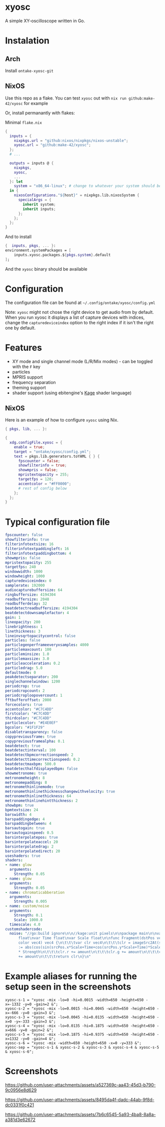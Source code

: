 # xyosc
A simple XY-oscilloscope written in Go.

# Instalation

## Arch

Install `ontake-xyosc-git`

## NixOS

Use this repo as a flake. You can test `xyosc` out with `nix run github:make-42/xyosc` for example

Or, install permanantly with flakes:

Minimal `flake.nix`

```nix
{
  inputs = {
    nixpkgs.url = "github:nixos/nixpkgs/nixos-unstable";
    xyosc.url = "github:make-42/xyosc";
  };
  # ...

  outputs = inputs @ {
    nixpkgs,
    xyosc,
    ...
  }: let
    system = "x86_64-linux"; # change to whatever your system should be
  in {
    nixosConfigurations."${host}" = nixpkgs.lib.nixosSystem {
      specialArgs = {
        inherit system;
        inherit inputs;
      };
    };
  };
}
```

And to install
```nix
{  inputs, pkgs, ... }:
environment.systemPackages = [
    inputs.xyosc.packages.${pkgs.system}.default
];
```
And the `xyosc` binary should be available

# Configuration
The configuration file can be found at `~/.config/ontake/xyosc/config.yml`

Note: `xyosc` might not chose the right device to get audio from by default. When you run xyosc it displays a list of capture devices with indices, change the `capturedeviceindex` option to the right index if it isn't the right one by default.

# Features
 - XY mode and single channel mode (L/R/Mix modes) - can be toggled with the `F` key
 - particles
 - MPRIS support
 - frequency separation
 - theming support
 - shader support (using ebitengine's [Kage](https://ebitengine.org/en/documents/shader.html) shader language)

## NixOS

Here is an example of how to configure `xyosc` using Nix.

```nix
{ pkgs, lib, ... }:

{
  xdg.configFile.xyosc = {
    enable = true;
    target = "ontake/xyosc/config.yml";
    text = pkgs.lib.generators.toYAML { } {
      fpscounter = false;
      showfilterinfo = true;
      showmpris = false;
      mpristextopacity = 255;
      targetfps = 120;
      accentcolor = "#FF0000";
      # rest of config below
    };
  };
}
```

# Typical configuration file
```yaml
fpscounter: false
showfilterinfo: true
filterinfotextsize: 16
filterinfotextpaddingleft: 16
filterinfotextpaddingbottom: 4
showmpris: false
mpristextopacity: 255
targetfps: 240
windowwidth: 1000
windowheight: 1000
capturedeviceindex: 0
samplerate: 192000
audiocapturebuffersize: 64
ringbuffersize: 4194304
readbuffersize: 2048
readbufferdelay: 32
beatdetectreadbuffersize: 4194304
beatdetectdownsamplefactor: 4
gain: 1
lineopacity: 200
linebrightness: 1
linethickness: 3
lineinvsqrtopacitycontrol: false
particles: false
particlegenperframeeveryxsamples: 4000
particlemaxcount: 100
particleminsize: 1.0
particlemaxsize: 3.0
particleacceleration: 0.2
particledrag: 5.0
defaultmode: 0
peakdetectseparator: 200
singlechannelwindow: 1200
periodcrop: true
periodcropcount: 2
periodcroploopovercount: 1
fftbufferoffset: 2000
forcecolors: true
accentcolor: "#C7C4DD"
firstcolor: "#C7C4DD"
thirdcolor: "#C7C4DD"
particlecolor: "#E4E0EF"
bgcolor: "#1F1F29"
disabletransparency: false
copypreviousframe: true
copypreviousframealpha: 0.1
beatdetect: true
beatdetectinterval: 100
beatdetectbpmcorrectionspeed: 2
beatdetecttimecorrectionspeed: 0.2
beatdetectmaxbpm: 500.0
beatdetecthalfdisplayedbpm: false
showmetronome: true
metronomeheight: 8
metronomepadding: 8
metronomethinlinemode: true
metronomethinlinethicknesschangewithvelocity: true
metronomethinlinethickness: 64
metronomethinlinehintthickness: 2
showbpm: true
bpmtextsize: 24
barswidth: 4
barspaddingedge: 4
barspaddingbetween: 4
barsautogain: true
barsautogainspeed: 0.5
barsinterpolatepos: true
barsinterpolateaccel: 20
barsinterpolatedrag: 2
barsinterpolatedirect: 20
useshaders: true
shaders:
- name: glow
  arguments:
    Strength: 0.05
- name: glow
  arguments:
    Strength: 0.05
- name: chromaticabberation
  arguments:
    Strength: 0.005
- name: custom/noise
  arguments:
    Strength: 0.1
    Scale: 1000.0
  timescale: 4.0
customshadercode:
  noise: "//go:build ignore\n\n//kage:unit pixels\n\npackage main\n\nvar Strength
      float\nvar Time float\nvar Scale float\n\nfunc Fragment(dstPos vec4, srcPos vec2,
      color vec4) vec4 {\n\t\t\tvar clr vec4\n\t\t\tclr = imageSrc2At(srcPos)\n\t\t\tamount
      := abs(cos(sin(srcPos.x*Scale+Time+cos(srcPos.y*Scale+Time)*Scale)*Scale+sin(srcPos.x*Scale+Time)*Scale))
      * Strength\n\t\t\tclr.r += amount\n\t\t\tclr.g += amount\n\t\t\tclr.b += amount\n\t\t\tclr.a
      += amount\n\t\t\treturn clr\n}\n"
```

# Example aliases for running the setup seen in the screenshots
```
xyosc-s-1 = "xyosc -mix -lo=0 -hi=0.0015 -width=650 -height=650 -x=-1332 -y=0 -gain=2 &";
xyosc-s-2 = "xyosc -mix -lo=0.0015 -hi=0.0045 -width=650 -height=650 -x=-666 -y=0 -gain=3 &";
xyosc-s-3 = "xyosc -mix -lo=0.0045 -hi=0.0135 -width=650 -height=650 -x=0 -y=-333 -gain=3 &";
xyosc-s-4 = "xyosc -mix -lo=0.0135 -hi=0.1875 -width=650 -height=650 -x=666 -y=0 -gain=2 &";
xyosc-s-5 = "xyosc -mix -lo=0.1875 -hi=0.9375 -width=650 -height=650 -x=1332 -y=0 -gain=4 &";
xyosc-s-6 = "xyosc -mix -width=650 -height=650 -x=0 -y=333 &";
xyosc-sep = "xyosc-s-1 & xyosc-s-2 & xyosc-s-3 & xyosc-s-4 & xyosc-s-5 & xyosc-s-6";
```

# Screenshots
https://github.com/user-attachments/assets/a527369c-aa43-45d3-b790-9c0956e8d629


https://github.com/user-attachments/assets/8495da4f-dadc-44ab-9f8d-dc0331f0c421


https://github.com/user-attachments/assets/7b6c6545-5a93-4ba8-8a8a-a381d3e62672
